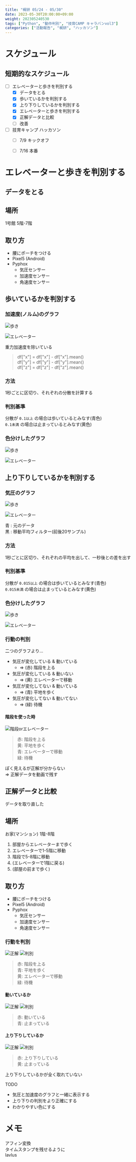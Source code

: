 ```yaml
---
title: "梶研 05/24 - 05/30"
date: 2023-05-30T20:00:00+09:00
weight: 202305240530
tags: ["Python", "動作判別", "技育CAMP キャラバンvol3"]
categories: ["活動報告", "梶研", "ハッカソン"]
---
```



# スケジュール
## 短期的なスケジュール
- [ ] エレベーターと歩きを判別する
  - [x] データをとる
  - [x] 歩いているかを判別する
  - [x] 上り下りしているかを判別する
  - [x] エレベーターと歩きを判別する
  - [x] 正解データと比較
  - [ ] 改善
- [ ] 技育キャンプ ハッカソン
  - [ ] 7/9 キックオフ
  - [ ] 7/16 本番


# エレベーターと歩きを判別する
## データをとる
## 場所
1号館 5階-7階  

## 取り方
- 腰にポーチをつける
- Pixel5 (Android)
- Pyphox
  - 気圧センサー
  - 加速度センサー
  - 角速度センサー


## 歩いているかを判別する
### 加速度(ノルム)のグラフ
![歩き](images/output_1.png)

![エレベーター](images/output_2.png)

重力加速度を除いている  
> df["x"] = df["x"] - df["x"].mean()  
> df["y"] = df["y"] - df["y"].mean()  
> df["z"] = df["z"] - df["z"].mean()  

### 方法
1秒ごとに区切り、それぞれの分散を計算する

### 判別基準
分散が `0.1以上` の場合は歩いているとみなす(青色)  
`0.1未満` の場合は止まっているとみなす(黄色)  

### 色分けしたグラフ
![歩き](images/output_3.png)

![エレベーター](images/output_4.png)

## 上り下りしているかを判別する
### 気圧のグラフ
![歩き](images/output_5.png)

![エレベーター](images/output_6.png)

青 : 元のデータ  
黒 : 移動平均フィルター(前後20サンプル)

### 方法
1秒ごとに区切り、それぞれの平均を出して、一秒後との差を出す

### 判別基準
分散が `0.015以上` の場合は歩いているとみなす(青色)  
`0.015未満` の場合は止まっているとみなす(黄色)  

### 色分けしたグラフ
![歩き](images/output_7.png)

![エレベーター](images/output_8.png)


### 行動の判別
二つのグラフより...
- 気圧が変化している & 動いている  
  - => (赤) 階段を上る
- 気圧が変化している & 動いない  
  - => (黄) エレベーターで移動
- 気圧が変化してない & 動いている  
  - => (青) 平地を歩く
- 気圧が変化してない & 動いてない
  - => (緑) 待機

#### 階段を使った時
![階段orエレベーター](images/output_9.png)
> 赤: 階段を上る  
> 黄: 平地を歩く  
> 青: エレベーターで移動  
> 緑: 待機  

ぽく見えるが正解が分からない  
=> 正解データを動画で残す


## 正解データと比較
データを取り直した

## 場所
お家(マンション) 1階-8階  

1. 部屋からエレベーターまで歩く  
1. エレベーターで1-5階に移動  
1. 階段で5-8階に移動  
1. (エレベーターで1階に戻る)  
1. (部屋の前まで歩く)  

## 取り方
- 腰にポーチをつける
- Pixel5 (Android)
- Pyphox
  - 気圧センサー
  - 加速度センサー
  - 角速度センサー


### 行動を判別
![正解](images/output_10.png)
![判別](images/output_11.png)

> 赤: 階段を上る  
> 青: 平地を歩く  
> 黄: エレベーターで移動  
> 緑: 待機  

#### 動いているか
![正解](images/output_14.png)
![判別](images/output_15.png)

> 赤: 動いている  
> 青: 止まっている  

#### 上り下りしているか
![正解](images/output_12.png)
![判別](images/output_13.png)

> 赤: 上り下りしている  
> 黄: 止まっている  

上り下りしているかが全く取れていない


TODO
- 気圧と加速度のグラフと一緒に表示する
- 上り下りの判別をより正確にする
- わかりやすい色にする


# メモ
アフィン変換  
タイムスタンプを残せるように  
lavlus
